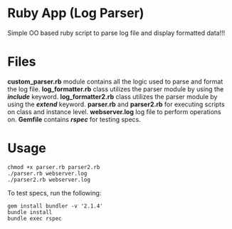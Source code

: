 # Ruby App (Log Parser)

Simple OO based ruby script to parse log file and display formatted data!!!

# Files

**custom_parser.rb** module contains all the logic used to parse and format the log file.
**log_formatter.rb** class utilizes the parser module by using the ***include*** keyword.
**log_formatter2.rb** class utilizes the parser module by using the ***extend*** keyword.
**parser.rb** and **parser2.rb** for executing scripts on class and instance level.
**webserver.log** log file to perform operations on.
**Gemfile** contains ***rspec*** for testing specs.

# Usage

    chmod +x parser.rb parser2.rb
    ./parser.rb webserver.log
    ./parser2.rb webserver.log

To test specs, run the following:

    gem install bundler -v '2.1.4'
    bundle install
    bundle exec rspec

